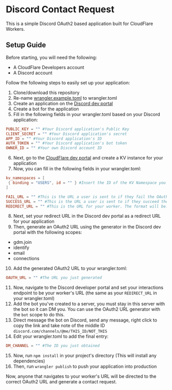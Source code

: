 # Discord Contact Request

This is a simple Discord OAuth2 based application built for CloudFlare Workers.

## Setup Guide

Before starting, you will need the following:
 - A CloudFlare Developers account
 - A Discord account

Follow the following steps to easily set up your application:
 1. Clone/download this repository
 2. Re-name [wrangler.example.toml](wrangler.example.toml) to wrangler.toml
 3. Create an application on the [Discord dev portal](https://discord.com/developers/applications)
 4. Create a bot for the application
 5. Fill in the following fields in your wrangler.toml based on your Discord application:
 ```toml
PUBLIC_KEY = "" #Your Discord application's Public Key
CLIENT_SECRET = "" #Your Discord application's secret
APP_ID = "" #Your Discord application's ID
AUTH_TOKEN = "" #Your Discord application's bot token
OWNER_ID = "" #Your own Discord account ID
```
 6. Next, go to the [CloudFlare dev portal](https://dash.cloudflare.com/) and create a KV instance for your application
 7. Now, you can fill in the following fields in your wrangler.toml:
 ```toml
kv_namespaces = [
  { binding = "USERS", id = "" } #Insert the ID of the KV Namespace you have just created
]

FAIL_URL = "" #This is the URL a user is sent to if they fail the OAuth2 flow for any reason
SUCCESS_URL = "" #This is the URL a user is sent to if they succeed the OAuth2 flow
REDIRECT_URL = "" #This is the URL for your worker. The format will be: https://contact.cf_username_here.workers.dev
```
 8. Next, set your redirect URL in the Discord dev portal as a redirect URL for your application
 9. Then, generate an OAuth2 URL using the generator in the Discord dev portal with the following scopes:
  - gdm.join
  - identify
  - email
  - connections
 10. Add the generated OAuth2 URL to your wrangler.toml:
```toml
OAUTH_URL = "" #The URL you just generated
```
 11. Now, navigate to the Discord developer portal and set your interactions endpoint to be your worker's URL (the same as your `REDIRECT_URL` in your wrangler.toml)
 12. Add the bot you've created to a server, you must stay in this server with the bot so it can DM you. You can use the OAuth2 URL generator with the `bot` scope to do this.
 13. Direct message the bot on Discord, send any message, right click to copy the link and take note of the middle ID `discord.com/channels/@me/THIS_ID/NOT_THIS`
 14. Edit your wrangler.toml to add the final entry:
```toml
DM_CHANNEL = "" #The ID you just obtained
```
 15. Now, run `npm install` in your project's directory (This will install any dependencies)
 16. Then, run `wrangler publish` to push your application into production

Now, anyone that navigates to your worker's URL will be directed to the correct OAuth2 URL and generate a contact request.

